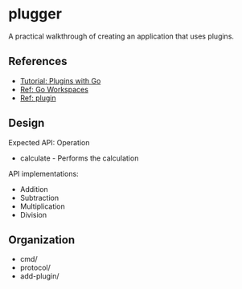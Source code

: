 # plugger

A practical walkthrough of creating an application that uses plugins.

## References

* [Tutorial: Plugins with Go](https://medium.com/profusion-engineering/plugins-with-go-7ea1e7a280d3)
* [Ref: Go Workspaces](https://go.dev/doc/tutorial/workspaces)
* [Ref: plugin](https://pkg.go.dev/plugin)

## Design

Expected API: Operation

* calculate - Performs the calculation

API implementations:

* Addition
* Subtraction
* Multiplication
* Division

## Organization

* cmd/
* protocol/
* add-plugin/
